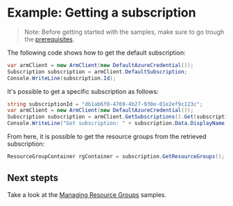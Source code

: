 # Example: Getting a subscription

>Note: Before getting started with the samples, make sure to go trough the [prerequisites](https://github.com/Azure/azure-sdk-for-net/tree/feature/mgmt-track2/sdk/resourcemanager/Azure.ResourceManager.Core#prerequisites).

The following code shows how to get the default subscription:

```C# Snippet:Hello_World_DefaultSubscription
var armClient = new ArmClient(new DefaultAzureCredential());
Subscription subscription = armClient.DefaultSubscription;
Console.WriteLine(subscription.Id);
```

It's possible to get a specific subscription as follows:

```C# Snippet:Hello_World_SpecificSubscription
string subscriptionId = "db1ab6f0-4769-4b27-930e-01e2ef9c123c";
var armClient = new ArmClient(new DefaultAzureCredential());
Subscription subscription = armClient.GetSubscriptions().Get(subscriptionId);
Console.WriteLine("Got subscription: " + subscription.Data.DisplayName);
```

From here, it is possible to get the resource groups from the retrieved subscription:

```C# Snippet:Hello_World_ResourceGroupContainer
ResourceGroupContainer rgContainer = subscription.GetResourceGroups();
```

## Next stepts
Take a look at the [Managing Resource Groups](https://github.com/Azure/azure-sdk-for-net/blob/feature/mgmt-track2/sdk/resourcemanager/Azure.ResourceManager.Core/samples/Sample2_ManagingResourceGroups.md) samples.
